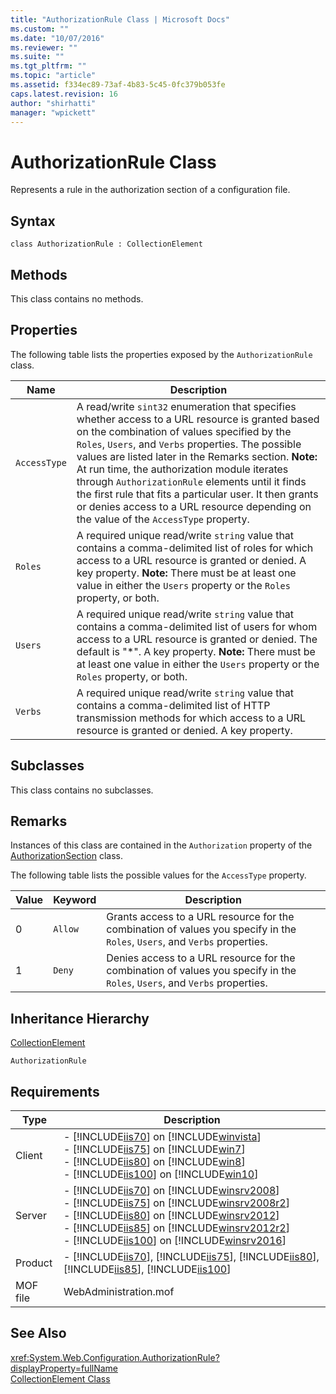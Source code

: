 ```yaml
---
title: "AuthorizationRule Class | Microsoft Docs"
ms.custom: ""
ms.date: "10/07/2016"
ms.reviewer: ""
ms.suite: ""
ms.tgt_pltfrm: ""
ms.topic: "article"
ms.assetid: f334ec89-73af-4b83-5c45-0fc379b053fe
caps.latest.revision: 16
author: "shirhatti"
manager: "wpickett"
---
```

# AuthorizationRule Class
Represents a rule in the authorization section of a configuration file.  
  
## Syntax  
  
```vbs  
class AuthorizationRule : CollectionElement  
```  
  
## Methods  
 This class contains no methods.  
  
## Properties  
 The following table lists the properties exposed by the `AuthorizationRule` class.  
  
|Name|Description|  
|----------|-----------------|  
|`AccessType`|A read/write `sint32` enumeration that specifies whether access to a URL resource is granted based on the combination of values specified by the `Roles`, `Users`, and `Verbs` properties. The possible values are listed later in the Remarks section. **Note:**  At run time, the authorization module iterates through `AuthorizationRule` elements until it finds the first rule that fits a particular user. It then grants or denies access to a URL resource depending on the value of the `AccessType` property.|  
|`Roles`|A required unique read/write `string` value that contains a comma-delimited list of roles for which access to a URL resource is granted or denied. A key property. **Note:**  There must be at least one value in either the `Users` property or the `Roles` property, or both.|  
|`Users`|A required unique read/write `string` value that contains a comma-delimited list of users for whom access to a URL resource is granted or denied. The default is "\*". A key property. **Note:**  There must be at least one value in either the `Users` property or the `Roles` property, or both.|  
|`Verbs`|A required unique read/write `string` value that contains a comma-delimited list of HTTP transmission methods for which access to a URL resource is granted or denied. A key property.|  
  
## Subclasses  
 This class contains no subclasses.  
  
## Remarks  
 Instances of this class are contained in the `Authorization` property of the [AuthorizationSection](../wmi-provider/authorizationsection-class1.md) class.  
  
 The following table lists the possible values for the `AccessType` property.  
  
|Value|Keyword|Description|  
|-----------|-------------|-----------------|  
|0|`Allow`|Grants access to a URL resource for the combination of values you specify in the `Roles`, `Users`, and `Verbs` properties.|  
|1|`Deny`|Denies access to a URL resource for the combination of values you specify in the `Roles`, `Users`, and `Verbs` properties.|  
  
## Inheritance Hierarchy  
 [CollectionElement](../wmi-provider/collectionelement-class.md)  
  
 `AuthorizationRule`  
  
## Requirements  
  
|Type|Description|  
|----------|-----------------|  
|Client|-   [!INCLUDE[iis70](../wmi-provider/includes/iis70-md.md)] on [!INCLUDE[winvista](../wmi-provider/includes/winvista-md.md)]<br />-   [!INCLUDE[iis75](../wmi-provider/includes/iis75-md.md)] on [!INCLUDE[win7](../wmi-provider/includes/win7-md.md)]<br />-   [!INCLUDE[iis80](../wmi-provider/includes/iis80-md.md)] on [!INCLUDE[win8](../wmi-provider/includes/win8-md.md)]<br />-   [!INCLUDE[iis100](../wmi-provider/includes/iis100-md.md)] on [!INCLUDE[win10](../wmi-provider/includes/win10-md.md)]|  
|Server|-   [!INCLUDE[iis70](../wmi-provider/includes/iis70-md.md)] on [!INCLUDE[winsrv2008](../wmi-provider/includes/winsrv2008-md.md)]<br />-   [!INCLUDE[iis75](../wmi-provider/includes/iis75-md.md)] on [!INCLUDE[winsrv2008r2](../wmi-provider/includes/winsrv2008r2-md.md)]<br />-   [!INCLUDE[iis80](../wmi-provider/includes/iis80-md.md)] on [!INCLUDE[winsrv2012](../wmi-provider/includes/winsrv2012-md.md)]<br />-   [!INCLUDE[iis85](../wmi-provider/includes/iis85-md.md)] on [!INCLUDE[winsrv2012r2](../wmi-provider/includes/winsrv2012r2-md.md)]<br />-   [!INCLUDE[iis100](../wmi-provider/includes/iis100-md.md)] on [!INCLUDE[winsrv2016](../wmi-provider/includes/winsrv2016-md.md)]|  
|Product|-   [!INCLUDE[iis70](../wmi-provider/includes/iis70-md.md)], [!INCLUDE[iis75](../wmi-provider/includes/iis75-md.md)], [!INCLUDE[iis80](../wmi-provider/includes/iis80-md.md)], [!INCLUDE[iis85](../wmi-provider/includes/iis85-md.md)], [!INCLUDE[iis100](../wmi-provider/includes/iis100-md.md)]|  
|MOF file|WebAdministration.mof|  
  
## See Also  
 <xref:System.Web.Configuration.AuthorizationRule?displayProperty=fullName>   
 [CollectionElement Class](../wmi-provider/collectionelement-class.md)